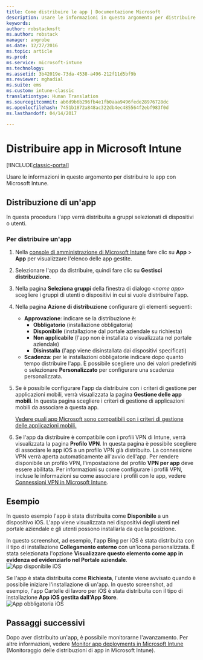 ```yaml
---
title: Come distribuire le app | Documentazione Microsoft
description: Usare le informazioni in questo argomento per distribuire le app con Microsoft Intune.
keywords: 
author: robstackmsft
ms.author: robstack
manager: angrobe
ms.date: 12/27/2016
ms.topic: article
ms.prod: 
ms.service: microsoft-intune
ms.technology: 
ms.assetid: 3b42019e-73da-4538-a496-212f11d5bf9b
ms.reviewer: mghadial
ms.suite: ems
ms.custom: intune-classic
translationtype: Human Translation
ms.sourcegitcommit: ab6d9b6b296fb4e1fb0aaa9496fede28976728dc
ms.openlocfilehash: 7451b1872a848ac322db4ec485564f2ebf983f0d
ms.lasthandoff: 04/14/2017

---
```

# <a name="deploy-apps-in-microsoft-intune"></a>Distribuire app in Microsoft Intune

[!INCLUDE[classic-portal](../includes/classic-portal.md)]

Usare le informazioni in questo argomento per distribuire le app con Microsoft Intune.


## <a name="deploy-an-app"></a>Distribuzione di un'app
In questa procedura l'app verrà distribuita a gruppi selezionati di dispositivi o utenti.

### <a name="to-deploy-an-app"></a>Per distribuire un'app

1. Nella [console di amministrazione di Microsoft Intune](https://manage.microsoft.com) fare clic su **App** &gt; **App** per visualizzare l'elenco delle app gestite.

2.  Selezionare l'app da distribuire, quindi fare clic su **Gestisci distribuzione**.

3.  Nella pagina **Seleziona gruppi** della finestra di dialogo *&lt;nome app&gt;* scegliere i gruppi di utenti o dispositivi in cui si vuole distribuire l'app.

4.  Nella pagina **Azione di distribuzione** configurare gli elementi seguenti:

    - **Approvazione**: indicare se la distribuzione è:
        - **Obbligatorio** (installazione obbligatoria)
        - **Disponibile** (installazione dal portale aziendale su richiesta)
        - **Non applicabile** (l'app non è installata o visualizzata nel portale aziendale)
        - **Disinstalla** (l'app viene disinstallata dai dispositivi specificati)
    - **Scadenza**: per le installazioni obbligatorie indicare dopo quanto tempo distribuire l'app. È possibile scegliere uno dei valori predefiniti o selezionare **Personalizzato** per configurare una scadenza personalizzata.

5. Se è possibile configurare l'app da distribuire con i criteri di gestione per applicazioni mobili, verrà visualizzata la pagina **Gestione delle app mobili**. In questa pagina scegliere i criteri di gestione di applicazioni mobili da associare a questa app.

    [Vedere quali app Microsoft sono compatibili con i criteri di gestione delle applicazioni mobili.](https://www.microsoft.com/server-cloud/products/microsoft-intune/partners.aspx)

6. Se l'app da distribuire è compatibile con i profili VPN di Intune, verrà visualizzata la pagina **Profilo VPN**. In questa pagina è possibile scegliere di associare le app iOS a un profilo VPN già distribuito. La connessione VPN verrà aperta automaticamente all'avvio dell'app. Per rendere disponibile un profilo VPN, l'impostazione del profilo **VPN per app** deve essere abilitata.
 Per informazioni su come configurare i profili VPN, incluse le informazioni su come associare i profili con le app, vedere [Connessioni VPN in Microsoft Intune](vpn-connections-in-microsoft-intune.md).

<!---
>[!TIP]
>If an end user previously installed an iOS app and you now deploy it with a deployment action of **Available**, Intune will automatically begin to manage that app with no further action required by you, or the end-user.
--->

## <a name="example"></a>Esempio

In questo esempio l'app è stata distribuita come **Disponibile** a un dispositivo iOS.
L'app viene visualizzata nei dispositivi degli utenti nel portale aziendale e gli utenti possono installarla da quella posizione.

In questo screenshot, ad esempio, l'app Bing per iOS è stata distribuita con il tipo di installazione **Collegamento esterno** con un'icona personalizzata. È stata selezionata l'opzione **Visualizzare questo elemento come app in evidenza ed evidenziarlo nel Portale aziendale**.  
![App disponibile iOS](./media/available-install-on-iOS.png)

Se l'app è stata distribuita come **Richiesta**, l'utente viene avvisato quando è possibile iniziare l'installazione di un'app. In questo screenshot, ad esempio, l'app Cartelle di lavoro per iOS è stata distribuita con il tipo di installazione **App iOS gestita dall'App Store**.  
![App obbligatoria iOS](./media/iOS-Required-install.PNG)

## <a name="next-steps"></a>Passaggi successivi

Dopo aver distribuito un'app, è possibile monitorarne l'avanzamento. Per altre informazioni, vedere [Monitor app deployments in Microsoft Intune](monitor-apps-in-microsoft-intune.md) (Monitoraggio delle distribuzioni di app in Microsoft Intune).

